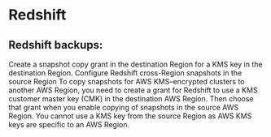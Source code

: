 # Redshift


## Redshift backups:

Create a snapshot copy grant in the destination Region for a KMS key in the destination Region. Configure Redshift cross-Region snapshots in the source Region
To copy snapshots for AWS KMS–encrypted clusters to another AWS Region, you need to create a grant for Redshift to use a KMS customer master key (CMK) in the destination AWS Region. Then choose that grant when you enable copying of snapshots in the source AWS Region. You cannot use a KMS key from the source Region as AWS KMS keys are specific to an AWS Region.